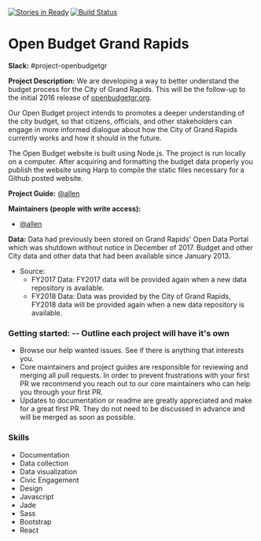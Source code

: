 [![Stories in Ready](https://badge.waffle.io/citizenlabsgr/openbudgetgr.svg?label=ready&title=Ready)](http://waffle.io/citizenlabsgr/openbudgetgr)
[![Build Status](https://travis-ci.org/citizenlabsgr/openbudgetgr.svg?branch=master)](https://travis-ci.org/citizenlabsgr/openbudgetgr)

# Open Budget Grand Rapids

**Slack:** #project-openbudgetgr

**Project Description:**
We are developing a way to better understand the budget process for the City of Grand Rapids. This will be the follow-up to the initial 2016 release of [openbudgetgr.org](http://openbudgetgr.org).

Our Open Budget project intends to promotes a deeper understanding of the city budget, so that citizens, officials, and other stakeholders can engage in more informed dialogue about how the City of Grand Rapids currently works and how it should in the future.

The Open Budget website is built using Node.js. The project is run locally on a computer. After acquiring and formatting the budget data properly you publish the website using Harp to compile the static files necessary for a Github posted website.

**Project Guide:**  [@allen](https://citizenlabs.slack.com/messages/@allen/)

**Maintainers (people with write access):**
* [@allen](https://citizenlabs.slack.com/messages/@allen/)

**Data:**
Data had previously been stored on Grand Rapids' Open Data Portal which was shutdown without notice in December of 2017. Budget and other City data and other data that had been available since January 2013.

- Source:
  - FY2017 Data: FY2017 data will be provided again when a new data repository is available.
  - FY2018 Data: Data was provided by the City of Grand Rapids, FY2018 data will be provided again when a new data repository is available.

### Getting started:  -- Outline each project will have it's own
* Browse our help wanted issues. See if there is anything that interests you.
* Core maintainers and project guides are responsible for reviewing and merging all pull requests. In order to prevent frustrations with your first PR we recommend you reach out to our core maintainers who can help you through your first PR.
* Updates to documentation or readme are greatly appreciated and make for a great first PR. They do not need to be discussed in advance and will be merged as soon as possible.


### Skills
- Documentation
- Data collection
- Data visualization
- Civic Engagement
- Design
- Javascript
- Jade
- Sass
- Bootstrap
- React
